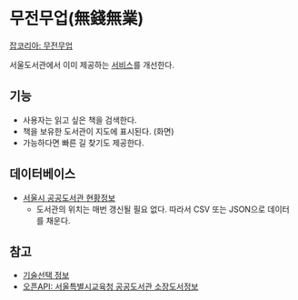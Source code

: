 # 무전무업(無錢無業)
[잡코리아: 무전무업](https://img.jobkorea.co.kr/images/ContentsManagement/SmartEditor/2021/8/2021830102115_SEU.jpg)

서울도서관에서 이미 제공하는 [서비스](https://meta.seoul.go.kr/libseoul/index.php/default_search)를 개선한다.


## 기능
- 사용자는 읽고 싶은 책을 검색한다.
- 책을 보유한 도서관이 지도에 표시된다. (화면)
- 가능하다면 빠른 길 찾기도 제공한다.

## 데이터베이스
- [서울시 공공도서관 현황정보](https://data.seoul.go.kr/dataList/OA-15480/S/1/datasetView.do)
  - 도서관의 위치는 매번 갱신될 필요 없다. 따라서 CSV 또는 JSON으로 데이터를 채운다.

## 참고
- [기술선택 정보](https://i-hope9.github.io/2021/07/20/Sparta-Web-Basic-Proj.html#%EA%B3%B5%EA%B3%B5%EB%8F%84%EC%84%9C%EA%B4%80-api)
- [오픈API: 서울특별시교육청 공공도서관 소장도서정보](https://www.data.go.kr/tcs/dss/selectApiDataDetailView.do?publicDataPk=15001051)